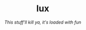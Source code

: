 <h1 align="center">lux</h1>

<p align="center"><i>This stuff'll kill ya, it's loaded with fun</i></p>
